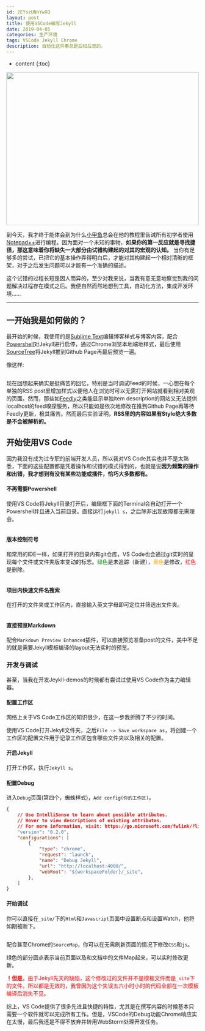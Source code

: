 ```yaml
---
id: 2EYszUNnYwXQ
layout: post
title: 使用VSCode编写Jekyll
date: 2019-04-05
categories: 生产环境
tags: VSCode Jekyll Chrome
description: 自动化这件事总是后知后觉的。
---
```



* content
{:toc}

<center><img style="height:400px;width:100%;" alt title src="/image/2019/04/05/make-up-brushes.svg"></center>

到今天，我才终于能体会到为什么[小甲鱼](https://fishc.com.cn/)总会在他的教程里告诫所有初学者使用[Notepad++](https://en.wikipedia.org/wiki/Notepad%2B%2B)进行编程。因为面对一个未知的事物，**如果你的第一反应就是寻找捷径，那这意味着你将缺失一大部分由试错构建起的对其的宏观的认知。** 当你有足够多的尝试，已把它的基本操作弄得明白后，才能对其构建起一个相对清晰的框架，对于之后发生问题可以才能有一个准确的描述。

这个试错的过程长短是因人而异的，至少对我来说，当我有意无意地察觉到我的问题解决过程存在模式之后。我便自然而然地想到工具，自动化方法，集成开发环境……

___

## 一开始我是如何做的？

最开始的时候，我使用的是[Sublime Text](https://en.wikipedia.org/wiki/Sublime_Text)编辑博客样式与博客内容，配合[Powershell](https://en.wikipedia.org/wiki/PowerShell)对Jekyll进行启停，通过Chrome浏览本地端地样式，最后使用[SourceTree](https://www.sourcetreeapp.com/)将Jekyll推到Github Page再最后预览一遍。

像这样:

<center><img alt title src="/image/2019/04/05/Snipaste_2019-04-05_11-25-40.png"></center>
<center><img alt title src="/image/2019/04/05/Snipaste_2019-04-05_11-27-18.png"></center>
<center><img alt title src="/image/2019/04/05/Snipaste_2019-04-05_11-28-03.png"></center>

现在回想起来确实是挺痛苦的回忆，特别是当时调试Feed的时候，一心想在每个单独的RSS post里增加样式以便他人在浏览时可以无需打开网站就看到相对美观的页面。然而，那些如[Feedly](https://feedly.com)之类能显示单独item description的网站又无法提供localhost的feed嗅探服务，所以只能如是依次地修改在推到Github Page再等待Feedly更新，极其痛苦。然而最后实验证明，**RSS里的内容如果有Style绝大多数是不会被解析的。** 

## 开始使用VS Code
因为我没有成为过专职的前端开发人员，所以我对VS Code其实也并不是太熟悉，下面的这些配置都是凭着操作和试错的模式得到的，也就是说**因为频繁的操作和出错，我才想到有没有某些功能或插件，恰巧大多数都有。**

#### 不再需要Powershell

使用VS Code将Jekyll目录打开后，编辑框下面的Terminal会自动打开一个Powershell并且进入当前目录。直接运行`jekyll s`，之后除非出现故障都无需理会。
<center><img alt title src="/image/2019/04/05/Snipaste_2019-04-05_11-43-50.png"></center>

#### 版本控制符号

和常用的IDE一样，如果打开的目录内有git仓库，VS Code也会通过git实时的呈现每个文件或文件夹版本变动的标志。<span style="color:green">绿色</span>是未追踪（新建），<span style="color:orange">黄色</span>是修改，<span style="color:red">红色</span>是删除。
<center><img alt title src="/image/2019/04/05/Snipaste_2019-04-05_11-50-20.png"></center>

#### 项目内快速文件名搜索

在打开的文件夹或工作区内，直接输入英文字母即可定位并筛选出文件夹。
<center><img alt title src="/image/2019/04/05/Snipaste_2019-04-05_11-57-13.png"></center>

#### 直接预览Markdown

配合`Markdown Preview Enhanced`插件，可以直接预览准备post的文件，美中不足的就是需要Jekyll模板编译的layout无法实时的预览。

### 开发与调试

甚至，当我在开发Jeykll-demos的时候都有尝试过使用VS Code作为主力编辑器。

#### 配置工作区

网络上关于VS Code工作区的知识很少，在这一步我折腾了不少的时间。

使用VS Code打开Jekyll文件夹，之后`File -> Save workspace as`，将创建一个工作区的配置文件用于记录工作区包含哪些文件夹以及相关的配置。

#### 开启Jekyll

打开工作区，执行`Jekyll s`。

#### 配置Debug

进入`Debug`页面(第四个，~~蜘蛛~~样式)，`Add config(你的工作区)`。

```json
{
    // Use IntelliSense to learn about possible attributes.
    // Hover to view descriptions of existing attributes.
    // For more information, visit: https://go.microsoft.com/fwlink/?linkid=830387
    "version": "0.2.0",
    "configurations": [
        {
            "type": "chrome",
            "request": "launch",
            "name": "Debug Jekyll",
            "url": "http://localhost:4000/",
            "webRoot": "${workspaceFolder}/_site",
        },
    ]
}
```
#### 开始调试

你可以直接在`_site/`下的`Html`和`Javascript`页面中设置断点和设置Watch，他将如期被断下。
<center><img alt title src="/image/2019/04/05/Snipaste_2019-04-05_12-16-09.png"></center>

配合甚至Chrome的`SourceMap`，你可以在无需刷新页面的情况下修改`CSS`和`js`。
<center><img alt title src="/image/2019/04/05/Snipaste_2019-04-05_12-28-38.png"></center>
<center><img alt title src="/image/2019/04/05/Snipaste_2019-04-05_12-28-57.png"></center>
<center><img alt title src="/image/2019/04/05/Snipaste_2019-04-05_12-32-00.png"></center>
绿色的部分圆点表示当前页面以及和文档中的文件Map起来，可以实时修改更新。

<span style="color:red">**！但是**，由于Jekyll先天的缺陷，这个修改过的文件并不是模板文件而是`_site`下的文件。所以都是无效的，我曾因为这个失误五六小时小时的代码全部在一次模板编译后消失不见。</sapn>


综上，VS Code提供了很多先进且快捷的特性，尤其是在撰写内容的时候基本只需要一个软件就可以完成所有工作。但是，VSCode的Debug功能Chrome响应实在太慢，最后我还是不得不放弃并转用WebStorm处理开发任务。